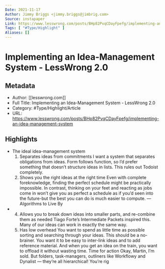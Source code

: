 ```yaml
---
Date: 2021-11-17
Author: Jimmy Briggs <jimmy.briggs@jimbrig.com>
Source: instapaper
Link: https://www.lesswrong.com/posts/BHp82PvqCDayFpefg/implementing-an-idea-management-system
Tags: [ "#Type/Highlight" ]
Aliases: []
---
```

# Implementing an Idea-Management System - LessWrong 2.0

## Metadata
- Author: [[lesswrong.com]]
- Full Title: Implementing an Idea-Management System - LessWrong 2.0
- Category: #Type/Highlight/Article
- URL: https://www.lesswrong.com/posts/BHp82PvqCDayFpefg/implementing-an-idea-management-system

## Highlights
- The ideal idea-management system
  1. Separates ideas from commitments
  I want a system that separates obligations from ideas. Form follows function, so I’d prefer something that doesn’t structure ideas in lists. This rules out Todoist completely.
  2. Shows you the right ideas at the right time
  Even with complete foreknowledge, finding the perfect schedule might be practically impossible. In contrast, thinking on your feet and reacting as jobs come in won’t give you as perfect a schedule as if you’d seen into the future-but the best you can do is much easier to compute. — Algorithms to Live By
- 4. Allows you to break down ideas into smaller parts, and re-combine them as needed
  Tiago Forte’s Intermediate Packets inspired this. Many of our ideas can work in exactly the same way.
  5. Has low overhead
  You want to spend as little time as possible sorting and searching through your ideas. This should be a no-brainer. You want it to be easy to inter-link ideas and to add reference material. And when you get an idea on the train, you want to offload it without wasting time.
  Time for action
  Okay, Martin, I’m sold. But folders, task-managers, outliners like Workflowy and Dynalist — they’re all hierarchical!
  You’re rig
